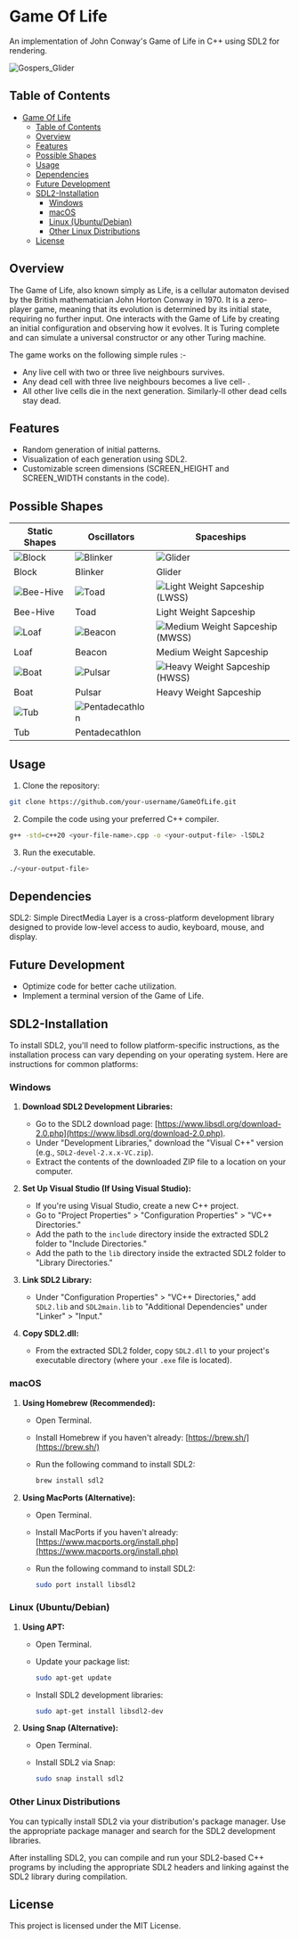 # Game Of Life

An implementation of John Conway's Game of Life in C++ using SDL2 for rendering.  

![Gospers_Glider](assets/Gospers_glider_gun.gif)  

## Table of Contents

- [Game Of Life](#game-of-life)
  - [Table of Contents](#table-of-contents)
  - [Overview](#overview)
  - [Features](#features)
  - [Possible Shapes](#possible-shapes)
  - [Usage](#usage)
  - [Dependencies](#dependencies)
  - [Future Development](#future-development)
  - [SDL2-Installation](#sdl2-installation)
    - [Windows](#windows)
    - [macOS](#macos)
    - [Linux (Ubuntu/Debian)](#linux-ubuntudebian)
    - [Other Linux Distributions](#other-linux-distributions)
  - [License](#license)

## Overview

The Game of Life, also known simply as Life, is a cellular automaton devised by the British mathematician John Horton Conway in 1970. It is a zero-player game, meaning that its evolution is determined by its initial state, requiring no further input. One interacts with the Game of Life by creating an initial configuration and observing how it evolves. It is Turing complete and can simulate a universal constructor or any other Turing machine.  

The game works on the following simple rules :-

- Any live cell with two or three live neighbours survives.
- Any dead cell with three live neighbours becomes a live cell- .
- All other live cells die in the next generation. Similarly-ll other dead cells stay dead.

## Features

- Random generation of initial patterns.
- Visualization of each generation using SDL2.
- Customizable screen dimensions (SCREEN_HEIGHT and SCREEN_WIDTH constants in the code).

## Possible Shapes

|Static Shapes|Oscillators|Spaceships|
|---|---|---|
|![Block](assets/block.png)|![Blinker](assets/Game_of_life_blinker.gif)|![Glider](assets/Game_of_life_animated_glider.gif)|
|Block|Blinker|Glider|
|![Bee-Hive](assets/beehive.png) |![Toad](assets/Game_of_life_toad.gif)|![Light Weight Sapceship (LWSS)](assets/Game_of_life_animated_LWSS.gif)|
|Bee-Hive|Toad|Light Weight Sapceship|
|![Loaf](assets/loaf.png) |![Beacon](assets/Game_of_life_beacon.gif) |![Medium Weight Sapceship (MWSS)](assets/Game_of_life_animated_MWSS.gif)|
|Loaf|Beacon|Medium Weight Sapceship|
|![Boat](assets/boat.png)|![Pulsar](assets/Game_of_life_pulsar.gif) |![Heavy Weight Sapceship (HWSS)](assets/Game_of_life_animated_HWSS.gif)|
|Boat|Pulsar|Heavy Weight Sapceship|
|![Tub](assets/tub.png)|![Pentadecathlon](assets/Game_of_life_pentadecathlon.gif)||
|Tub|Pentadecathlon||

## Usage

1. Clone the repository:

```bash
git clone https://github.com/your-username/GameOfLife.git
```

2. Compile the code using your preferred C++ compiler.

```bash
g++ -std=c++20 <your-file-name>.cpp -o <your-output-file> -lSDL2  
```

3. Run the executable.

```bash
./<your-output-file>
```

## Dependencies

SDL2: Simple DirectMedia Layer is a cross-platform development library designed to provide low-level access to audio, keyboard, mouse, and display.

## Future Development

- Optimize code for better cache utilization.
- Implement a terminal version of the Game of Life.

## SDL2-Installation

To install SDL2, you'll need to follow platform-specific instructions, as the installation process can vary depending on your operating system. Here are instructions for common platforms:

### Windows

1. **Download SDL2 Development Libraries:**
   - Go to the SDL2 download page: [https://www.libsdl.org/download-2.0.php](https://www.libsdl.org/download-2.0.php).
   - Under "Development Libraries," download the "Visual C++" version (e.g., `SDL2-devel-2.x.x-VC.zip`).
   - Extract the contents of the downloaded ZIP file to a location on your computer.

2. **Set Up Visual Studio (If Using Visual Studio):**
   - If you're using Visual Studio, create a new C++ project.
   - Go to "Project Properties" > "Configuration Properties" > "VC++ Directories."
   - Add the path to the `include` directory inside the extracted SDL2 folder to "Include Directories."
   - Add the path to the `lib` directory inside the extracted SDL2 folder to "Library Directories."

3. **Link SDL2 Library:**
   - Under "Configuration Properties" > "VC++ Directories," add `SDL2.lib` and `SDL2main.lib` to "Additional Dependencies" under "Linker" > "Input."

4. **Copy SDL2.dll:**
   - From the extracted SDL2 folder, copy `SDL2.dll` to your project's executable directory (where your `.exe` file is located).

### macOS

1. **Using Homebrew (Recommended):**
   - Open Terminal.
   - Install Homebrew if you haven't already: [https://brew.sh/](https://brew.sh/)
   - Run the following command to install SDL2:

     ```bash
     brew install sdl2
     ```

2. **Using MacPorts (Alternative):**
   - Open Terminal.
   - Install MacPorts if you haven't already: [https://www.macports.org/install.php](https://www.macports.org/install.php)
   - Run the following command to install SDL2:

     ```bash
     sudo port install libsdl2
     ```

### Linux (Ubuntu/Debian)

1. **Using APT:**
   - Open Terminal.
   - Update your package list:

     ```bash
     sudo apt-get update
     ```

   - Install SDL2 development libraries:

     ```bash
     sudo apt-get install libsdl2-dev
     ```

2. **Using Snap (Alternative):**
   - Open Terminal.
   - Install SDL2 via Snap:

     ```bash
     sudo snap install sdl2
     ```

### Other Linux Distributions

You can typically install SDL2 via your distribution's package manager. Use the appropriate package manager and search for the SDL2 development libraries.

After installing SDL2, you can compile and run your SDL2-based C++ programs by including the appropriate SDL2 headers and linking against the SDL2 library during compilation.

## License

This project is licensed under the MIT License.
